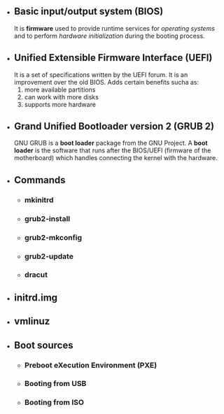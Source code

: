 - ## Basic input/output system (BIOS)
	It is **firmware** used to provide runtime services for *operating systems* and to perform *hardware initialization* during the booting process.
- ## Unified Extensible Firmware Interface (UEFI)
	It is a set of specifications written by the UEFI forum. It is an improvement over the old BIOS. Adds certain benefits sucha as:
	1. more available partitions
	2. can work with more disks
	3. supports more hardware
- ## Grand Unified Bootloader version 2 (GRUB 2)
	GNU GRUB is a **boot loader** package from the GNU Project. 
	A **boot loader** is the software that runs after the BIOS/UEFI (firmware of the motherboard) which handles connecting the kernel with the hardware.
- ## Commands
	- ### mkinitrd
	- ### grub2-install
	- ### grub2-mkconfig
	- ### grub2-update
	- ### dracut
- ## initrd.img
- ## vmlinuz
- ## Boot sources
	- ### Preboot eXecution Environment (PXE)
	- ### Booting from USB
	- ### Booting from ISO
